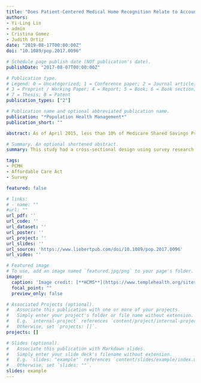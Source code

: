 ```yaml
---
title: "Does Patient-Centered Medical Home Recognition Relate to Accountable Care Organization Participation?"
authors:
- Yi-Ling Lin
- admin
- Cristina Gomez
- Judith Ortiz
date: "2019-08-17T00:00:00Z"
doi: "10.1089/pop.2017.0096"

# Schedule page publish date (NOT publication's date).
publishDate: "2017-08-07T00:00:00Z"

# Publication type.
# Legend: 0 = Uncategorized; 1 = Conference paper; 2 = Journal article;
# 3 = Preprint / Working Paper; 4 = Report; 5 = Book; 6 = Book section;
# 7 = Thesis; 8 = Patent
publication_types: ["2"]

# Publication name and optional abbreviated publication name.
publication: "*Population Health Management*"
publication_short: ""

abstract: As of April 2015, less than 10% of Medicare Shared Savings Program Accountable Care Organizations (MSSP ACOs) included Rural Health Clinics (RHCs). In order to understand why RHCs are not participating in this ACO model in greater numbers, this study examined the influence of several factors on ACO participation. Data for this study were collected via a survey distributed during the summers of 2012, 2013, and 2014 to all RHCs in 9 states. This study had a cross-sectional design using survey research. The unit of analysis was the RHC; the total sample size was 178. This study found that those respondents who reported knowing very little about ACOs had the lowest “willingness to join an ACO” score and that the passage of time increased RHC willingness to join an ACO. Also, patient-centered medical home (PCMH) recognition was the most influential factor related to an RHC's adopting the ACO model. If ACO model adoption is to increase in rural areas, this study suggests that strategies would need to include methods for (1) targeting RHCs that have PCMH recognition; (2) increasing PCMH recognition in rural areas; and (3) increasing RHC knowledge about what an ACO is, how the model works, and why this model may benefit RHCs and other rural primary care providers.

# Summary. An optional shortened abstract.
summary: This study had a cross-sectional design using survey research. The unit of analysis was the RHC; the total sample size was 178.

tags:
- PCMH 
- Affordable Care Act 
- Survey

featured: false

# links:
# - name: ""
#url: ""
url_pdf: ''
url_code: ''
url_dataset: ''
url_poster: ''
url_project: ''
url_slides: ''
url_source: 'https://www.liebertpub.com/doi/10.1089/pop.2017.0096'
url_video: ''

# Featured image
# To use, add an image named `featured.jpg/png` to your page's folder. 
image:
  caption: 'Image credit: [**HCMS**](https://www.templehealth.org/sites/default/files/styles/without_crop/public/patient-centered-medical-home-badge.jpg?itok=OVUUNe3s)'
  focal_point: ""
  preview_only: false

# Associated Projects (optional).
#   Associate this publication with one or more of your projects.
#   Simply enter your project's folder or file name without extension.
#   E.g. `internal-project` references `content/project/internal-project/index.md`.
#   Otherwise, set `projects: []`.
projects: []

# Slides (optional).
#   Associate this publication with Markdown slides.
#   Simply enter your slide deck's filename without extension.
#   E.g. `slides: "example"` references `content/slides/example/index.md`.
#   Otherwise, set `slides: ""`.
slides: example
---
```





